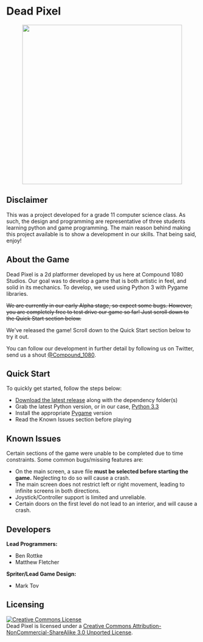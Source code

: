 # Dead Pixel

<center><a href="http://deadpixelgame.co.nf">
  <img src="https://dl.dropboxusercontent.com/u/90522550/logo.png" width="420px">
</a></center>

## Disclaimer

This was a project developed for a grade 11 computer science class. As such, the design and programming are representative of three students learning python and game programming. The main reason behind making this project available is to show a development in our skills. That being said, enjoy!

## About the Game

Dead Pixel is a 2d platformer developed by us here at Compound 1080 Studios. Our goal was to develop a game that is both artistic in feel, and solid in its mechanics. To develop, we used using Python 3 with Pygame libraries.

~~We are currently in our early Alpha stage, so expect some bugs. However, you are completely free to test drive our game so far! Just scroll down to the Quick Start section below.~~

We've released the game! Scroll down to the Quick Start section below to try it out.

You can follow our development in further detail by following us on Twitter, send us a shout [@Compound_1080](http://twitter.com/compound_1080).


## Quick Start


To quickly get started, follow the steps below:

* [Download the latest release](https://github.com/Xairos/Dead-Pixel/tree/master/current) along with the dependency folder(s)
* Grab the latest Python version, or in our case, [Python 3.3](http://www.python.org/download/releases/3.3.1/)
* Install the appropriate [Pygame](https://bitbucket.org/pygame/pygame/downloads) version
* Read the Known Issues section before playing

## Known Issues

Certain sections of the game were unable to be completed due to time constraints. Some common bugs/missing features are:

* On the main screen, a save file **must be selected before starting the game.** Neglecting to do so will cause a crash.
* The main screen does not restrict left or right movement, leading to infinite screens in both directions.
* Joystick/Controller support is limited and unreliable.
* Certain doors on the first level do not lead to an interior, and will cause a crash.

## Developers


**Lead Programmers:**

 + Ben Rottke
 + Matthew Fletcher

**Spriter/Lead Game Design:**

+ Mark Tov


## Licensing

<a rel="license" href="http://creativecommons.org/licenses/by-nc-sa/3.0/deed.en_US"><img alt="Creative Commons License" style="border-width:0" src="http://i.creativecommons.org/l/by-nc-sa/3.0/88x31.png" /></a><br /><span xmlns:dct="http://purl.org/dc/terms/" property="dct:title">Dead Pixel</span> is licensed under a <a rel="license" href="http://creativecommons.org/licenses/by-nc-sa/3.0/deed.en_US">Creative Commons Attribution-NonCommercial-ShareAlike 3.0 Unported License</a>.